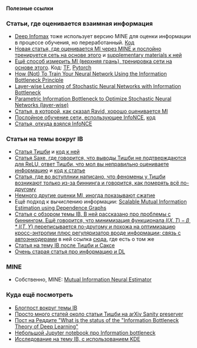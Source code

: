 #### Полезные ссылки

### Статьи, где оценивается взаимная информация
* [Deep Infomax](https://arxiv.org/abs/1808.06670) тоже использует версию MINE для оценки информации в процессе обучения, но переработанный. [Код](https://github.com/rdevon/DIM)
* [Новая статья, где оценивается MI через MINE и послойно тренируется сеть на основе этого](http://openaccess.thecvf.com/content_ICCVW_2019/html/SDL-CV/Elad_Direct_Validation_of_the_Information_Bottleneck_Principle_for_Deep_Nets_ICCVW_2019_paper.html)
  и [supplementary materials к ней](http://www.sdlcv-workshop.com/papers/19_supp.pdf)
* [Ещё способ измерить MI (верхняя грань), тренировка сети на основе этого](https://arxiv.org/abs/1705.02436). Код: [TF](https://github.com/artemyk/nonlinearIB), [Pytorch](https://github.com/burklight/nonlinear-IB-PyTorch)
* [How (Not) To Train Your Neural Network Using the Information Bottleneck Principle](https://arxiv.org/abs/1802.09766v2)
* [Layer-wise Learning of Stochastic Neural Networks with Information Bottleneck](https://arxiv.org/abs/1712.01272)
* [Parametric Information Bottleneck to Optimize Stochastic Neural Networks (layer-wise)](https://openreview.net/forum?id=ByED-X-0W)
* [Статья, в которой, как сказал Ravid, хорошо оценивается MI](https://arxiv.org/abs/1806.00400) 
* [Послойное обучение сети, еспользующее InfoNCE](https://arxiv.org/abs/1905.11786), [код](https://github.com/loeweX/Greedy_InfoMax)
* [Статья, откуда взялся InfoNCE](https://arxiv.org/abs/1807.03748)

### Статьи на темы вокруг IB
* [Статья Тишби](https://arxiv.org/abs/1703.00810) и [код к ней](https://github.com/ravidziv/IDNNs)
* [Статья Saxe, где говорится, что выводы Тишби не подтверждаются для ReLU, ответ Тишби, что мол вы неправильно оцениваете информацию](https://openreview.net/forum?id=ry_WPG-A-)
  и [код к статье](https://github.com/artemyk/ibsgd)
* [Статья, где во вступлнии написано, что феномены у Тишби возникают только из-за биннинга и говорится, как померять всё по-другому](https://arxiv.org/abs/1810.05728v4)
* [Немного другие оценки MI, иногда показывают сжатие](https://arxiv.org/abs/1902.09037)
* Ещё подход к вычислению информации: [Scalable Mutual Information Estimation using Dependence Graphs](https://arxiv.org/abs/1801.09125)
* [Статья с обзором темы IB. В ней рассказано про проблемы с биннингом. Ещё говорится, что минимизация функционала $I(X, T) - \beta*I(T, Y)$ переписывается по-другому и похожа на оптимизацию кросс-энтропии плюс регуляризатор вроде информации; связь с автоэнкодерами](https://arxiv.org/abs/1904.03743) в ней ссылка [сюда](https://arxiv.org/abs/1611.01353), где есть о том же
* [Статья на тему IB после Тишби и Саксе](https://arxiv.org/abs/1803.07980v2)
* [Очень старая статья про информацию и DL](https://openreview.net/forum?id=rk-USD-u-r)

### MINE
* Собственно, MINE: [Mutual Information Neural Estimator](https://arxiv.org/abs/1801.04062)

### Куда ещё посмотреть
* [Блогпост вокруг темы IB](https://adityashrm21.github.io/Information-Theory-In-Deep-Learning/)
* [Просто много статей около статьи Тишби на arXiv Sanity preserver](http://www.arxiv-sanity.com/1703.00810v3)
* [Пост на Реддите "What is the status of the "Information Bottleneck Theory of Deep Learning"](https://www.reddit.com/r/MachineLearning/comments/be8qie/discussion_what_is_the_status_of_the_information/)
* [Небольшой Jupyter notebook про Information bottleneck](https://github.com/stevenliuyi/information-bottleneck)
* [Исследование на тему IB, с использованием KDE](https://www.semanticscholar.org/paper/Implementation-and-verification-of-the-Information-Liu/8d84a99c6ddfa4d07cadf464271984f592e06db6)
